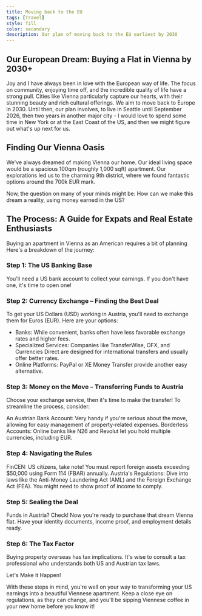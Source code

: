 ```yaml
---
title: Moving back to the EU
tags: [Travel]
style: fill
color: secondary
description: Our plan of moving back to the EU earliest by 2030
---
```


## Our European Dream: Buying a Flat in Vienna by 2030+

Joy and I have always been in love with the European way of life. The focus on community, enjoying time off, and the incredible quality of life have a strong pull. Cities like Vienna particularly capture our hearts, with their stunning beauty and rich cultural offerings. We aim to move back to Europe in 2030. Until then, our plan involves, to live in Seattle until September 2026, then two years in another major city - I would love to spend some time in New York or at the East Coast of the US, and then we might figure out what's up next for us.

## Finding Our Vienna Oasis

We've always dreamed of making Vienna our home. Our ideal living space would be a spacious 100qm (roughly 1,000 sqft) apartment. Our explorations led us to the charming 9th district, where we found fantastic options around the 700k EUR mark.

Now, the question on many of your minds might be: How can we make this dream a reality, using money earned in the US?

## The Process: A Guide for Expats and Real Estate Enthusiasts

Buying an apartment in Vienna as an American requires a bit of planning  Here's a breakdown of the journey:

### Step 1: The US Banking Base

You'll need a US bank account to collect your earnings. If you don't have one, it's time to open one!

### Step 2: Currency Exchange – Finding the Best Deal

To get your US Dollars (USD) working in Austria, you'll need to exchange them for Euros (EUR). Here are your options:

- Banks: While convenient, banks often have less favorable exchange rates and higher fees.
- Specialized Services: Companies like TransferWise, OFX, and Currencies Direct are designed for international transfers and usually offer better rates.
- Online Platforms: PayPal or XE Money Transfer provide another easy alternative.

### Step 3: Money on the Move – Transferring Funds to Austria

Choose your exchange service, then it's time to make the transfer! To streamline the process, consider:

An Austrian Bank Account: Very handy if you're serious about the move, allowing for easy management of property-related expenses.
Borderless Accounts: Online banks like N26 and Revolut let you hold multiple currencies, including EUR.

### Step 4: Navigating the Rules

FinCEN: US citizens, take note! You must report foreign assets exceeding $50,000 using Form 114 (FBAR) annually.
Austria's Regulations: Dive into laws like the Anti-Money Laundering Act (AML) and the Foreign Exchange Act (FEA). You might need to show proof of income to comply.

### Step 5: Sealing the Deal

Funds in Austria? Check! Now you're ready to purchase that dream Vienna flat. Have your identity documents, income proof, and employment details ready.

### Step 6: The Tax Factor

Buying property overseas has tax implications. It's wise to consult a tax professional who understands both US and Austrian tax laws.

Let's Make it Happen!

With these steps in mind, you're well on your way to transforming your US earnings into a beautiful Viennese apartment. Keep a close eye on regulations, as they can change, and you'll be sipping Viennese coffee in your new home before you know it!